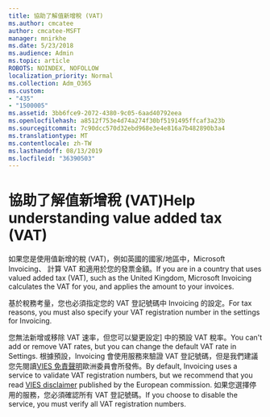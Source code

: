 ```yaml
---
title: 協助了解值新增稅 (VAT)
ms.author: cmcatee
author: cmcatee-MSFT
manager: mnirkhe
ms.date: 5/23/2018
ms.audience: Admin
ms.topic: article
ROBOTS: NOINDEX, NOFOLLOW
localization_priority: Normal
ms.collection: Adm_O365
ms.custom:
- "435"
- "1500005"
ms.assetid: 3bb6fce9-2072-4380-9c05-6aad40792eea
ms.openlocfilehash: a8512f753e4d74a274f30bf5191495ffcaf3a23b
ms.sourcegitcommit: 7c90dcc570d32ebd968e3e4e816a7b482890b3a4
ms.translationtype: MT
ms.contentlocale: zh-TW
ms.lasthandoff: 08/13/2019
ms.locfileid: "36390503"
---
```

# <a name="help-understanding-value-added-tax-vat"></a><span data-ttu-id="f5841-102">協助了解值新增稅 (VAT)</span><span class="sxs-lookup"><span data-stu-id="f5841-102">Help understanding value added tax (VAT)</span></span>

<span data-ttu-id="f5841-103">如果您是使用值新增的稅 (VAT)，例如英國的國家/地區中，Microsoft Invoicing、 計算 VAT 和適用於您的發票金額。</span><span class="sxs-lookup"><span data-stu-id="f5841-103">If you are in a country that uses valued added tax (VAT), such as the United Kingdom, Microsoft Invoicing calculates the VAT for you, and applies the amount to your invoices.</span></span>
  
<span data-ttu-id="f5841-104">基於稅務考量，您也必須指定您的 VAT 登記號碼中 Invoicing 的設定。</span><span class="sxs-lookup"><span data-stu-id="f5841-104">For tax reasons, you must also specify your VAT registration number in the settings for Invoicing.</span></span>
  
<span data-ttu-id="f5841-105">您無法新增或移除 VAT 速率，但您可以變更設定] 中的預設 VAT 稅率。</span><span class="sxs-lookup"><span data-stu-id="f5841-105">You can't add or remove VAT rates, but you can change the default VAT rate in Settings.</span></span> <span data-ttu-id="f5841-106">根據預設，Invoicing 會使用服務來驗證 VAT 登記號碼，但是我們建議您先閱讀[VIES 免責聲明](https://go.microsoft.com/fwlink/?LinkID=841741)歐洲委員會所發佈。</span><span class="sxs-lookup"><span data-stu-id="f5841-106">By default, Invoicing uses a service to validate VAT registration numbers, but we recommend that you read [VIES disclaimer](https://go.microsoft.com/fwlink/?LinkID=841741) published by the European commission.</span></span> <span data-ttu-id="f5841-107">如果您選擇停用的服務，您必須確認所有 VAT 登記號碼。</span><span class="sxs-lookup"><span data-stu-id="f5841-107">If you choose to disable the service, you must verify all VAT registration numbers.</span></span>